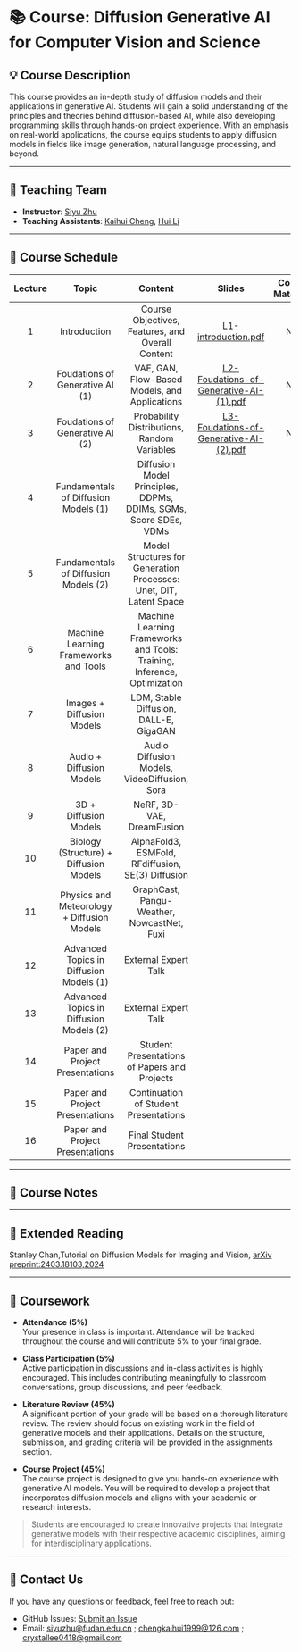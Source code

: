 # 📚 Course: Diffusion Generative AI for Computer Vision and Science

## 💡 Course Description

This course provides an in-depth study of diffusion models and their applications in generative AI. Students will gain a solid understanding of the principles and theories behind diffusion-based AI, while also developing programming skills through hands-on project experience. With an emphasis on real-world applications, the course equips students to apply diffusion models in fields like image generation, natural language processing, and beyond.


---
## 🤝 Teaching Team

- **Instructor**: [Siyu Zhu](https://sites.google.com/site/zhusiyucs)
- **Teaching Assistants**: [Kaihui Cheng](https://github.com/Kaihui-Cheng), [Hui Li](https://github.com/crystallee-ai)

---


## 📅 Course Schedule 
|Lecture|Topic|Content|Slides|Course Materials|
|:-------:|:-----:|:------:|:------:|:----------------:|
|1|Introduction|Course Objectives, Features, and Overall Content|[L1-introduction.pdf](./slides/L1-introduction.pdf)| N/A|
|2|Foudations of Generative AI (1)|VAE, GAN, Flow-Based Models, and Applications|[L2-Foudations-of-Generative-AI-(1).pdf](./slides/L2-Foudations-of-Generative-AI-(1).pdf)| N/A|
|3|Foudations of Generative AI (2)|Probability Distributions, Random Variables|[L3-Foudations-of-Generative-AI-(2).pdf](./slides/L3-Foudations-of-Generative-AI-(2).pdf)| N/A|
|4|Fundamentals of Diffusion Models (1)|Diffusion Model Principles, DDPMs, DDIMs, SGMs, Score SDEs, VDMs|||
|5|Fundamentals of Diffusion Models (2)|Model Structures for Generation Processes: Unet, DiT, Latent Space|||
|6|Machine Learning Frameworks and Tools|Machine Learning Frameworks and Tools: Training, Inference, Optimization|||
|7|Images + Diffusion Models|LDM, Stable Diffusion, DALL-E, GigaGAN|||
|8|Audio + Diffusion Models|Audio Diffusion Models, VideoDiffusion, Sora|||
|9|3D + Diffusion Models|NeRF, 3D-VAE, DreamFusion|||
|10|Biology (Structure) + Diffusion Models|AlphaFold3, ESMFold, RFdiffusion, SE(3) Diffusion|||
|11|Physics and Meteorology + Diffusion Models|GraphCast, Pangu-Weather, NowcastNet, Fuxi|||
|12|Advanced Topics in Diffusion Models (1)|External Expert Talk|||
|13|Advanced Topics in Diffusion Models (2)|External Expert Talk|||
|14|Paper and Project Presentations|Student Presentations of Papers and Projects|||
|15|Paper and Project Presentations|Continuation of Student Presentations|||
|16|Paper and Project Presentations|Final Student Presentations|||

---
## 📝 Course Notes 


---
## 📖  Extended Reading
 Stanley Chan,Tutorial on Diffusion Models for Imaging and Vision, [arXiv preprint:2403.18103,2024](https://arxiv.org/pdf/2403.18103)

---
## 📂 Coursework

- **Attendance (5%)**  
  Your presence in class is important. Attendance will be tracked throughout the course and will contribute 5% to your final grade.

- **Class Participation (5%)**  
  Active participation in discussions and in-class activities is highly encouraged. This includes contributing meaningfully to classroom conversations, group discussions, and peer feedback.

- **Literature Review (45%)**  
  A significant portion of your grade will be based on a thorough literature review. The review should focus on existing work in the field of generative models and their applications. Details on the structure, submission, and grading criteria will be provided in the assignments section.

- **Course Project (45%)**  
  The course project is designed to give you hands-on experience with generative AI models. You will be required to develop a project that incorporates diffusion models and aligns with your academic or research interests. 
  <!-- More information regarding the project expectations, milestones, and deliverables can be found on [the project page](#). -->

> Students are encouraged to create innovative projects that integrate generative models with their respective academic disciplines, aiming for interdisciplinary applications.


---


## 📧 Contact Us

If you have any questions or feedback, feel free to reach out:

- GitHub Issues: [Submit an Issue](https://github.com/your-username/your-course-repo/issues)
- Email: siyuzhu@fudan.edu.cn ; chengkaihui1999@126.com ; crystallee0418@gmail.com
